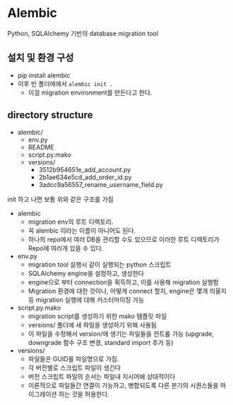 # Alembic

Python, SQLAlchemy 기반의 database migration tool

## 설치 및 환경 구성

- pip install alembic
- 이후 빈 폴더에에서 `alembic init .`
  - 이걸 migration environment를 만든다고 한다.

## directory structure

- alembic/
  - env.py
  - README
  - script.py.mako
  - versions/
    - 3512b954651e_add_account.py
    - 2b1ae634e5cd_add_order_id.py
    - 3adcc9a56557_rename_username_field.py

init 하고 나면 보통 위와 같은 구조를 가짐 

- alembic
  - migration env의 루트 디렉토리. 
  - 꼭 alembic 이라는 이름이 아니어도 된다.
  - 하나의 repo에서 여러 DB을 관리할 수도 있으므로 이러한 루트 디렉토리가 Repo에 여러개 있을 수 있다.
- env.py
  - migration tool 실행시 같이 실행되는 python 스크립트
  - SQLAlchemy engine을 설정하고, 생성한다
  - engine으로 부터 connection을 획득하고, 이를 사용해 migration 실행함
  - Migration 환경에 대한 것이나, 어떻게 connect 할지, engine은 몇개 띄울지 등 migration 실행에 대해 커스터마이징 가능
- script.py.mako
  - migration script를 생성하기 위한 mako 탬플릿 파일
  - versions/ 폴더에 새 파일을 생성하기 위해 사용됨
  - 이 파일을 수정해서 version/에 생기는 파일들을 컨트롤 가능 (upgrade, downgrade 함수 구조 변경, standard import 추가 등)
- versions/
  - 파일들은 GUID를 파일명으로 가짐.
  - 각 버전별로 스크립트 파일이 생긴다
  - 버전 스크립트 파일의 순서는 파일내 지시어에 상대적이다
  - 이론적으로 파일들간 연결이 가능하고, 병합되도록 다른 분기의 시퀀스들을 마이그레이션 하는 것을 허용한다.   

